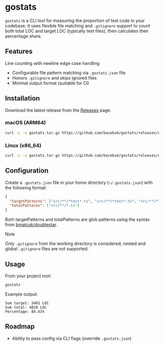 # gostats

`gostats` is a CLI tool for measuring the proportion of test code in your codebase. It uses flexible file matching and `.gitignore` support to count both total LOC and target LOC (typically test files), then calculates their percentage share.

## Features

Line counting with newline edge case handling

- Configurable file pattern matching via `.gostats.json` file
- Honors `.gitignore` and skips ignored files
- Minimal output format (suitable for CI)

## Installation

Download the latest release from the [Releases](https://github.com/bacebu4/gostats/releases) page.

### macOS (ARM64)

```sh
curl -L -o gostats.tar.gz https://github.com/bacebu4/gostats/releases/download/v0.0.1/gostats-v0.0.1-darwin-arm64.tar.gz && tar -xzf gostats.tar.gz && mv gostats /usr/local/bin/
```

### Linux (x86_64)

```sh
curl -L -o gostats.tar.gz https://github.com/bacebu4/gostats/releases/download/v0.0.1/gostats-v0.0.1-linux-amd64.tar.gz && tar -xzf gostats.tar.gz && mv gostats /usr/local/bin/
```

## Configuration

Create a `.gostats.json` file in your home directory (`~/.gostats.json`) with the following format:

```json
{
  "targetPatterns": ["src/**/*test*.ts", "src/**/*test*.ts", "src/**/*Test*.ts", "src/**/*e2e*.ts", "src/**/*generate*.ts"],
  "totalPatterns": ["src/**/*.ts"]
}
```

Both targetPatterns and totalPatterns are glob patterns using the syntax from [bmatcuk/doublestar](https://github.com/bmatcuk/doublestar).

> [!NOTE]
> Only `.gitignore` from the working directory is considered; nested and global `.gitignore` files are not supported.

## Usage

From your project root:

```bash
gostats
```

Example output:

```
Sum target: 3401 LOC
Sum total: 4020 LOC
Percentage: 84.63%
```

## Roadmap

- Ability to pass config via CLI flags (override `.gostats.json`)